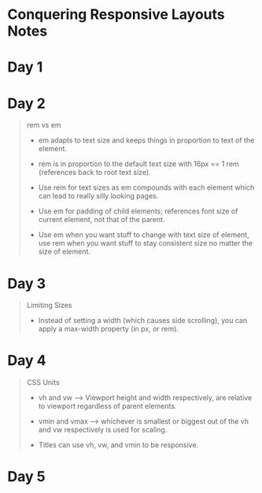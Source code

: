 # Conquering Responsive Layouts Notes

# Day 1

> 

# Day 2

> rem vs em
> 
> * em adapts to text size and keeps things in proportion to text of the element.
> 
> * rem is in proportion to the default text size with 16px == 1 rem (references back to root text size).
>
> * Use rem for text sizes as em compounds with each element which can lead to really silly looking pages.
>
> * Use em for padding of child elements; references font size of current element, not that of the parent.
>
> * Use em when you want stuff to change with text size of element, use rem when you want stuff to stay consistent size no matter the size of element.

# Day 3

> Limiting Sizes
>
> * Instead of setting a width (which causes side scrolling), you can apply a max-width property (in px, or rem).
>

# Day 4
> CSS Units
>
> * vh and vw --> Viewport height and width respectively, are relative to viewport regardless of parent elements.
>
> * vmin and vmax --> whichever is smallest or biggest out of the vh and vw respectively is used for scaling.
>
> * Titles can use vh, vw, and vmin to be responsive.
>

# Day 5
